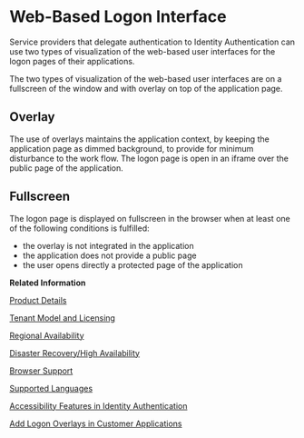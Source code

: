<!-- loio8e40afcbf9a94293b553a68ca342c747 -->

# Web-Based Logon Interface

Service providers that delegate authentication to Identity Authentication can use two types of visualization of the web-based user interfaces for the logon pages of their applications.

The two types of visualization of the web-based user interfaces are on a fullscreen of the window and with overlay on top of the application page.



## Overlay

The use of overlays maintains the application context, by keeping the application page as dimmed background, to provide for minimum disturbance to the work flow. The logon page is open in an iframe over the public page of the application.



## Fullscreen

The logon page is displayed on fullscreen in the browser when at least one of the following conditions is fulfilled:

-   the overlay is not integrated in the application
-   the application does not provide a public page
-   the user opens directly a protected page of the application

**Related Information**  


[Product Details](product-details-4d404b1.md)

[Tenant Model and Licensing](tenant-model-and-licensing-93160eb.md "This document provides information about the tenant model, tenant licensing, and obtaining a tenant of Identity Authentication.")

[Regional Availability](regional-availability-be600ca.md "Tenants are deployed on the productive domain accounts.ondemand.com.")

[Disaster Recovery/High Availability](disaster-recovery-high-availability-2c1a055.md "Disaster recovery (DR) and high availability (HA) are based on the capabilities of the underlying infrastructure.")

[Browser Support](browser-support-0741076.md "Information on the supported browser version for the administration console, and the end user screens of SAP Cloud Identity Services.")

[Supported Languages](supported-languages-0ea634d.md "Information on the supported languages for the administration console, and the end user screens of Identity Authentication.")

[Accessibility Features in Identity Authentication](accessibility-features-in-identity-authentication-c7b544b.md "To optimize your experience of Identity Authentication, Identity Authentication tools provide features and settings that help you use the software efficiently.")

[Add Logon Overlays in Customer Applications](Development/add-logon-overlays-in-customer-applications-5e98ecf.md "This document describes how service providers that delegate authentication to Identity Authentication can use embedded frames, also called overlays, for the logon pages of their applications.")

